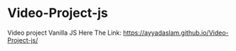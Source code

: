 # Video-Project-js
Video project Vanilla JS 
Here The Link: https://ayyadaslam.github.io/Video-Project-js/
